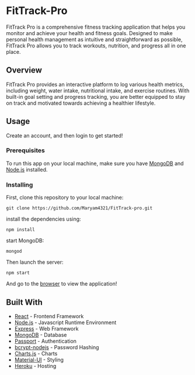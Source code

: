 # FitTrack-Pro

FitTrack Pro is a comprehensive fitness tracking application that helps you monitor and achieve your health and fitness goals. Designed to make personal health management as intuitive and straightforward as possible, FitTrack Pro allows you to track workouts, nutrition, and progress all in one place.

## Overview

FitTrack Pro provides an interactive platform to log various health metrics, including weight, water intake, nutritional intake, and exercise routines. With built-in goal setting and progress tracking, you are better equipped to stay on track and motivated towards achieving a healthier lifestyle.

## Usage

Create an account, and then login to get started!

### Prerequisites

To run this app on your local machine, make sure you have [MongoDB](https://www.mongodb.com/download-center#community) and [Node.js](https://nodejs.org/en/download/) installed.

### Installing

First, clone this repository to your local machine:

```
git clone https://github.com/Maryam4321/FitTrack-pro.git
```

install the dependencies using:

```
npm install
```

start MongoDB:

```
mongod
```


Then launch the server:

```
npm start
```

And go to the [browser](http://localhost:3000) to view the application!


## Built With

* [React](https://reactjs.org/) - Frontend Framework
* [Node.js](https://nodejs.org/en/) - Javascript Runtime Environment
* [Express](https://expressjs.com/) - Web Framework
* [MongoDB](https://www.mongodb.com/) - Database
* [Passport](https://http://www.passportjs.org/) - Authentication
* [bcrypt-nodejs](https://www.npmjs.com/package/bcrypt-nodejs) - Password Hashing
* [Charts.js](https://www.chartjs.org/) - Charts
* [Material-UI](https://http://material-ui.com/) - Styling
* [Heroku](https://http://heroku.com/) - Hosting

